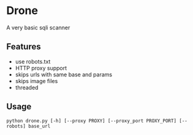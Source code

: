 Drone
==========================
A very basic sqli scanner


Features
----------------------------
* use robots.txt
* HTTP proxy support
* skips urls with same base and params 
* skips image files
* threaded

Usage
-----------------------------
    python drone.py [-h] [--proxy PROXY] [--proxy_port PROXY_PORT] [--robots] base_url


